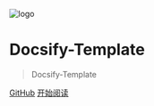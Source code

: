 ![logo](https://sogrey.top/VuepressBlogTemplate/img/logo.png ':no-zoom')

# Docsify-Template

> Docsify-Template


[GitHub](https://github.com/Sogrey/Docsify-Template)
[开始阅读](/)